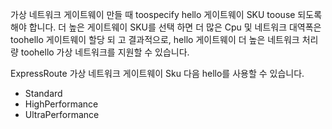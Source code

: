 가상 네트워크 게이트웨이 만들 때 toospecify hello 게이트웨이 SKU toouse 되도록 해야 합니다. 더 높은 게이트웨이 SKU를 선택 하면 더 많은 Cpu 및 네트워크 대역폭은 toohello 게이트웨이 할당 되 고 결과적으로, hello 게이트웨이 더 높은 네트워크 처리량 toohello 가상 네트워크를 지원할 수 있습니다. 

ExpressRoute 가상 네트워크 게이트웨이 Sku 다음 hello를 사용할 수 있습니다. 

* Standard
* HighPerformance
* UltraPerformance

